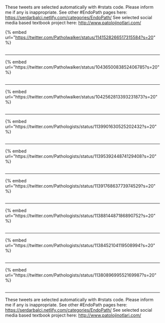 

These tweets are selected automatically with #rstats code. Please inform me if any is inappropriate.
See other #EndoPath pages here: https://serdarbalci.netlify.com/categories/EndoPath/ 
See selected social media based textbook project here: http://www.patolojinotlari.com/

{% embed url="https://twitter.com/Patholwalker/status/1141528266517315584?s=20" %}<br>
<br>
<hr>
{% embed url="https://twitter.com/Patholwalker/status/1043650083852406785?s=20" %}<br>
<br>
<hr>
{% embed url="https://twitter.com/Patholwalker/status/1042562813393231873?s=20" %}<br>
<br>
<hr>
{% embed url="https://twitter.com/Pathologists/status/1139901630525202432?s=20" %}<br>
<br>
<hr>
{% embed url="https://twitter.com/Pathologists/status/1139539244874129408?s=20" %}<br>
<br>
<hr>
{% embed url="https://twitter.com/Pathologists/status/1139176863773974529?s=20" %}<br>
<br>
<hr>
{% embed url="https://twitter.com/Pathologists/status/1138814487186890752?s=20" %}<br>
<br>
<hr>
{% embed url="https://twitter.com/Pathologists/status/1138452104119508994?s=20" %}<br>
<br>
<hr>
{% embed url="https://twitter.com/Pathologists/status/1138089699552169987?s=20" %}<br>
<br>
<hr>


These tweets are selected automatically with #rstats code. Please inform me if any is inappropriate.
See other #EndoPath pages here: https://serdarbalci.netlify.com/categories/EndoPath/ 
See selected social media based textbook project here: http://www.patolojinotlari.com/
